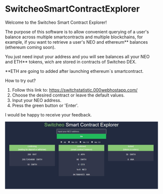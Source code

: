# SwitcheoSmartContractExplorer

Welcome to the Switcheo Smart Contract Explorer!

The purpose of this software is to allow convenient querying of a user's balance across multiple smartcontracts and multiple blockchains, for example, if you want to retrieve a user's NEO and ethereum** balances (ethereum coming soon).

You just need input your address and you will see balances all your NEO and ETH** tokens, wich are stored in contracts of Switcheo DEX.

**ETH are going to added after launching ethereum`s smartcontract.

How to try out? 

1. Follow this link to: https://switchstatistic.000webhostapp.com/
2. Choose the desired contract or leave the default values.
3. Input your NEO address.
4. Press the green button or 'Enter'.

I would be happy to receive your feedback.

![ScreenShort](https://raw.githubusercontent.com/alekcangp/SwitcheoSmartContractExplorer/master/img.jpg)
